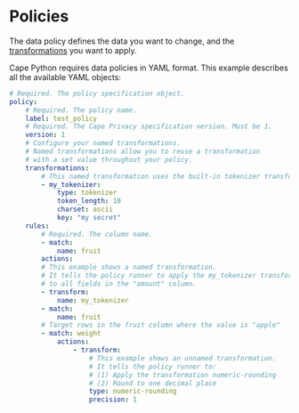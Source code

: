 # Policies

The data policy defines the data you want to change, and the [transformations](transformations.md) you want to apply.

Cape Python requires data policies in YAML format. This example describes all the available YAML objects:

``` yaml
# Required. The policy specification object.
policy:
    # Required. The policy name.
    label: test_policy
    # Required. The Cape Privacy specification version. Must be 1.
    version: 1
    # Configure your named transformations.
    # Named transformations allow you to reuse a transformation
    # with a set value throughout your policy.
    transformations:
        # This named transformation uses the built-in tokenizer transformation
        - my_tokenizer:
            type: tokenizer
            token_length: 10
            charset: ascii
            key: "my secret"
    rules:
        # Required. The column name.
        - match: 
            name: fruit
        actions:
        # This example shows a named transformation.
        # It tells the policy runner to apply the my_tokenizer transformation
        # to all fields in the "amount" column.
        - transform:
            name: my_tokenizer
        - match: 
            name: fruit
        # Target rows in the fruit column where the value is "apple"
        - match: weight
            actions:
                - transform:
                    # This example shows an unnamed transformation.
                    # It tells the policy runner to:
                    # (1) Apply the transformation numeric-rounding 
                    # (2) Round to one decimal place
                    type: numeric-rounding
                    precision: 1
```

